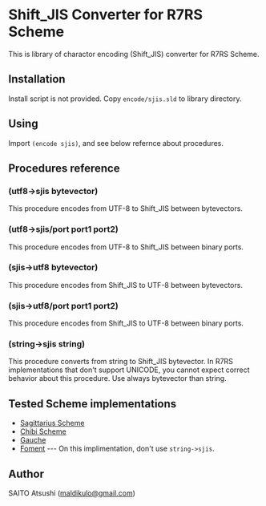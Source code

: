# Shift_JIS Converter for R7RS Scheme

This is library of charactor encoding (Shift_JIS) converter for R7RS Scheme.

## Installation

Install script is not provided.
Copy `encode/sjis.sld` to library directory.

## Using

Import `(encode sjis)`, and see below refernce about procedures.

## Procedures reference

### (utf8->sjis bytevector)

This procedure encodes from UTF-8 to Shift_JIS between bytevectors.

### (utf8->sjis/port port1 port2)

This procedure encodes from UTF-8 to Shift_JIS between binary ports.

### (sjis->utf8 bytevector)

This procedure encodes from Shift_JIS to UTF-8 between bytevectors.

### (sjis->utf8/port port1 port2)

This procedure encodes from Shift_JIS to UTF-8 between binary ports.

### (string->sjis string)

This procedure converts from string to Shift_JIS bytevector.
In R7RS implementations that don't support UNICODE,
you cannot expect correct behavior about this procedure.
Use always bytevector than string.

## Tested Scheme implementations

- [Sagittarius Scheme](http://code.google.com/p/sagittarius-scheme/)
- [Chibi Scheme](http://synthcode.com/wiki/chibi-scheme)
- [Gauche](http://practical-scheme.net/gauche/index.html)
- [Foment](https://code.google.com/archive/p/foment/) --- On this implimentation, don't use `string->sjis`.

## Author

SAITO Atsushi (maldikulo@gmail.com)
